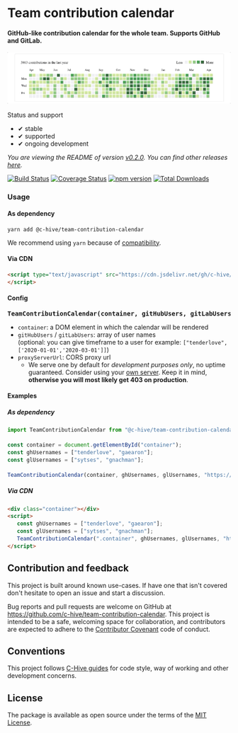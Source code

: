 # Team contribution calendar

#### GitHub-like contribution calendar for the whole team. Supports GitHub and GitLab.

![](etc/preview.gif)

Status and support

- &#x2714; stable
- &#x2714; supported
- &#x2714; ongoing development

<!--- Version information -->
*You are viewing the README of version [v0.2.0](/../../releases/tag/v0.2.0). You can find other releases [here](/../../releases).*
<!--- Version information end -->

 [![Build Status](https://github.com/c-hive/team-contribution-calendar/workflows/CI/badge.svg)](https://github.com/c-hive/team-contribution-calendar/actions)
[![Coverage Status](https://coveralls.io/repos/github/c-hive/team-contribution-calendar/badge.svg?branch=master)](https://coveralls.io/github/c-hive/team-contribution-calendar?branch=master)
[![npm version](https://badge.fury.io/js/%40c-hive%2Fteam-contribution-calendar.svg)](https://badge.fury.io/js/%40c-hive%2Fteam-contribution-calendar)
[![Total Downloads](https://img.shields.io/npm/dw/@c-hive/team-contribution-calendar.svg)](https://www.npmjs.com/package/@c-hive/team-contribution-calendar)

### Usage

#### As dependency

```
yarn add @c-hive/team-contribution-calendar
```

We recommend using `yarn` because of [compatibility](https://github.com/c-hive/team-contribution-calendar/issues/55).

#### Via CDN

```html
<script type="text/javascript" src="https://cdn.jsdelivr.net/gh/c-hive/team-contribution-calendar@0.2.0/dist/team-contribution-calendar.min.js">
</script>
```

#### Config

<pre>
<b>TeamContributionCalendar(container, gitHubUsers, gitLabUsers, proxyServerUrl)</b>
</pre>

- `container`: a DOM element in which the calendar will be rendered
- `gitHubUsers` / `gitLabUsers`: array of user names  
(optional: you can give timeframe to a user for example: `["tenderlove", ['2020-01-01','2020-03-01']]`)
- `proxyServerUrl`: CORS proxy url
  - We serve one by default for _development purposes only_, no uptime guaranteed. Consider using your [own server](https://github.com/c-hive/cors-proxy). Keep it in mind, **otherwise you will most likely get 403 on production**.

#### Examples

##### As dependency

```javascript
import TeamContributionCalendar from "@c-hive/team-contribution-calendar";

const container = document.getElementById("container");
const ghUsernames = ["tenderlove", "gaearon"];
const glUsernames = ["sytses", "gnachman"];

TeamContributionCalendar(container, ghUsernames, glUsernames, "https://your-proxy-server.com/");
```

##### Via CDN

```html
<div class="container"></div>
<script>
   const ghUsernames = ["tenderlove", "gaearon"];
   const glUsernames = ["sytses", "gnachman"];
   TeamContributionCalendar(".container", ghUsernames, glUsernames, "https://your-proxy-server.com/");
</script>
```

## Contribution and feedback

This project is built around known use-cases. If have one that isn't covered don't hesitate to open an issue and start a discussion.

Bug reports and pull requests are welcome on GitHub at https://github.com/c-hive/team-contribution-calendar. This project is intended to be a safe, welcoming space for collaboration, and contributors are expected to adhere to the [Contributor Covenant](http://contributor-covenant.org) code of conduct.

## Conventions

This project follows [C-Hive guides](https://github.com/c-hive/guides) for code style, way of working and other development concerns.

## License

The package is available as open source under the terms of the [MIT License](http://opensource.org/licenses/MIT).

